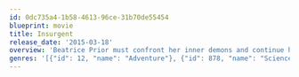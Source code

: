 ```yaml
---
id: 0dc735a4-1b58-4613-96ce-31b70de55454
blueprint: movie
title: Insurgent
release_date: '2015-03-18'
overview: 'Beatrice Prior must confront her inner demons and continue her fight against a powerful alliance which threatens to tear her society apart.'
genres: '[{"id": 12, "name": "Adventure"}, {"id": 878, "name": "Science Fiction"}, {"id": 53, "name": "Thriller"}]'
---
```

